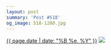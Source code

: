 ```yaml
---
layout: post
summary: 'Post #518'
og_image: 518-1280.jpg
---
```


<p>
  <time><a href="/518">{{ page.date | date: "%B %e, %Y" }}</a></time>
  <a href="/518"><img src="{{ site.assets_url }}/518-640.jpg" srcset="{{ site.assets_url }}/518-320.jpg 320w, {{ site.assets_url }}/518-640.jpg 640w, {{ site.assets_url }}/518-960.jpg 960w, {{ site.assets_url }}/518-1280.jpg 1280w" sizes="(min-width: 700px) 50vw, calc(100vw - 2rem)" /></a>
</p>
